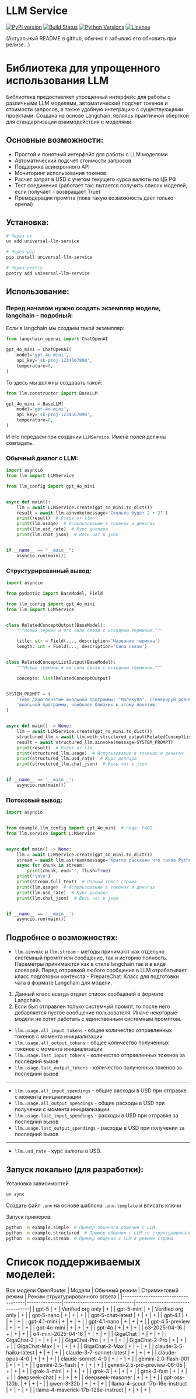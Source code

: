 # LLM Service

[![PyPI version](https://img.shields.io/pypi/v/universal-llm-service.svg)](https://pypi.org/project/universal-llm-service/)
[![Build Status](https://github.com/DenisShahbazyan/LLM_Service/actions/workflows/publish.yml/badge.svg)](https://github.com/DenisShahbazyan/LLM_Service/actions)
[![Python Versions](https://img.shields.io/pypi/pyversions/universal-llm-service.svg)](https://pypi.org/project/universal-llm-service/)
[![License](https://img.shields.io/pypi/l/universal-llm-service.svg)](https://github.com/DenisShahbazyan/LLM_Service/blob/master/LICENSE)

(Актуальный README в github, обычно я забываю его обновить при релизе...)

# Библиотека для упрощенного использования LLM

Библиотека предоставляет упрощенный интерфейс для работы с различными LLM моделями, автоматический подсчет токенов и стоимости запросов, а также удобную интеграцию с существующими проектами. Создана на основе Langchain, являясь практичной оберткой для стандартизации взаимодействия с моделями.

## Основные возможности:
- Простой и понятный интерфейс для работы с LLM моделями
- Автоматический подсчет стоимости запросов
- Поддержка асинхронного API
- Мониторинг использования токенов
- Расчет затрат в USD с учетом текущего курса валюты по ЦБ РФ
- Тест соединения (работает так: пытается получить список моделей, если получает - возвращает True)
- Премодерация промпта (пока такую возможность дает только openai)

## Установка:
```sh
# Через uv
uv add universal-llm-service

# Через pip
pip install universal-llm-service

# Через poetry
poetry add universal-llm-service
```

## Использование:

### Перед началом нужно создать экземпляр модели, langchain - подобный:
Если в langchain мы создаем такой экземпляр:
```py
from langchain_openai import ChatOpenAI

gpt_4o_mini = ChatOpenAI(
    model='gpt-4o-mini',
    api_key='sk-proj-1234567890',
    temperature=0,
)
```

То здесь мы должны создавать такой:
```py
from llm.constructor import BaseLLM

gpt_4o_mini = BaseLLM(
    model='gpt-4o-mini',
    api_key='sk-proj-1234567890',
    temperature=0,
)
```

И его передаем при создании `LLMService`. Имена полей должны совпадать.



### Обычный диалог с LLM:
```py
import asyncio
from llm import LLMService

from llm_config import gpt_4o_mini


async def main():
    llm = await LLMService.create(gpt_4o_mini.to_dict())
    result = await llm.ainvoke(message='Сколько будет 2 + 2?')
    print(result)  # Ответ от llm
    print(llm.usage)  # Использование в токенах и деньгах
    print(llm.usd_rate)  # Курс доллара
    print(llm.chat_json)  # Весь чат в json


if __name__ == "__main__":
    asyncio.run(main())
```

### Структурированный вывод:
```py
import asyncio

from pydantic import BaseModel, Field

from llm_config import gpt_4o_mini
from llm import LLMService


class RelatedConceptOutput(BaseModel):
    """Новый термин и его сила связи с исходным термином."""

    title: str = Field(..., description='Название термина')
    length: int = Field(..., description='Сила связи')


class RelatedConceptListOutput(BaseModel):
    """Новые термины и их сила связи с исходным термином."""

    concepts: list[RelatedConceptOutput]


SYSTEM_PROMPT = (
    'Тебе дано понятие школьной программы: "Молекула". Сгенерируй ровно "5" понятий '
    'школьной программы, наиболее близких к этому понятию.'
)


async def main() -> None:
    llm = await LLMService.create(gpt_4o_mini.to_dict())
    structured_llm = await llm.with_structured_output(RelatedConceptListOutput)
    result = await structured_llm.ainvoke(message=SYSTEM_PROMPT)
    print(result)  # Ответ от llm
    print(structured_llm.usage)  # Использование в токенах и деньгах
    print(structured_llm.usd_rate)  # Курс доллара
    print(structured_llm.chat_json)  # Весь чат в json


if __name__ == '__main__':
    asyncio.run(main())
```

### Потоковый вывод:
```py
import asyncio


from example.llm_config import gpt_4o_mini  # noqa: F401
from llm.service import LLMService


async def main() -> None:
    llm = await LLMService.create(gpt_4o_mini.to_dict())
    stream = await llm.astream(message='Кратко расскажи что такое Python')
    async for chunk in stream:
        print(chunk, end='', flush=True)
    print('\n\n')
    print(stream.full_text)  # Полный текст стрима
    print(llm.usage)  # Использование в токенах и деньгах
    print(llm.usd_rate)  # Курс доллара
    print(llm.chat_json)  # Весь чат в json


if __name__ == '__main__':
    asyncio.run(main())
```

## Подробнее о возможностях:
- `llm.ainvoke` и `llm.stream` - методы принимают как отдельно системный промпт или сообщение, так и историю полность. Параметры принимаются как в стиле langchain так и в виде словарей. Перед отправкой любого сообщения в LLM отрабатывает класс подготовки контекста - PrepareChat:
Класс для подготовки чата в формате Langchain для модели.

1. Данный класс всегда отдает список сообщений в формате Langchain.
2. Если был отправлен только системный промпт, то после него добавляется пустое
    сообщение пользователя. Иначе некоторые модели не хотят работать с единственным
    системным промптом.


- `llm.usage.all_input_tokens` - общее количество отправленных токенов с момента инициализации
- `llm.usage.all_output_tokens`  - общее количество полученных токенов с момента инициализации
- `llm.usage.last_input_tokens` - количество отправленных токенов за последний вызов
- `llm.usage.last_output_tokens` - количество полученных токенов за последний вызов

---

- `llm.usage.all_input_spendings` - общие расходы в USD при отправке с момента инициализации
- `llm.usage.all_output_spendings` - общие расходы в USD при получении с момента инициализации
- `llm.usage.last_input_spendings` - расходы в USD при отправке за последний вызов
- `llm.usage.last_output_spendings` - расходы в USD при получении за последний вызов

---

- `llm.usd_rate` - курс валюты в USD.

## Запуск локально (для разработки):
Установка зависимостей
```sh
uv sync
```

Создать файл `.env` на основе шаблона `.env.template` и вписать ключи

Запуск примеров:
```sh
python -m example.simple  # Пример обычного общения с LLM
python -m example.structured  # Пример общения с LLM со структурированным выводом
python -m example.stream  # Пример общения с LLM в режиме стрима
```

# Список поддерживаемых моделей:
Все модели OpenRouter
| Модели                             | Обычный режим | Стриминговый режим           | Режим структурированного ответа |
|------------------------------------|---------------|------------------------------|---------------------------------|
| gpt-5                              | +             | Verified org only            | +                               |
| gpt-5-mini                         | +             | Verified org only            | +                               |
| gpt-5-nano                         | +             | +                            | +                               |
| gpt-5-chat-latest                  | +             | +                            | +                               |
| gpt-4.1                            | +             | +                            | +                               |
| gpt-4.1-mini                       | +             | +                            | +                               |
| gpt-4.1-nano                       | +             | +                            | +                               |
| gpt-4.5-preview                    | +             | +                            | +                               |
| gpt-4o-mini                        | +             | +                            | +                               |
| gpt-4o                             | +             | +                            | +                               |
| o3-2025-04-16                      | +             | +                            | +                               |
| o4-mini-2025-04-16                 | +             | +                            | +                               |
| GigaChat                           | +             | +                            | +                               |
| GigaChat-2                         | +             | +                            | +                               |
| GigaChat-Pro                       | +             | +                            | +                               |
| GigaChat-2-Pro                     | +             | +                            | +                               |
| GigaChat-Max                       | +             | +                            | +                               |
| GigaChat-2-Max                     | +             | +                            | +                               |
| claude-3-5-haiku-latest            | +             | +                            | +                               |
| claude-3-7-sonnet-latest           | +             | +                            | +                               |
| claude-opus-4-0                    | +             | +                            | +                               |
| claude-sonnet-4-0                  | +             | +                            | +                               |
| gemini-2.0-flash-001               | +             | +                            | +                               |
| gemini-2.5-flash                   | +             | +                            | +                               |
| gemini-2.5-pro-preview-06-05       | +             | +                            | +                               |
| grok-3-mini                        | +             | +                            | +                               |
| grok-3                             | +             | +                            | +                               |
| grok-3-fast                        | +             | +                            | +                               |
| deepseek-chat                      | +             | +                            | +                               |
| deepseek-reasoner                  | +             | +                            | +                               |
| gpt-oss-120b.                      | +             | +                            | -                               |
| qwen-3-32b                         | +             | +                            | +                               |
| llama-4-scout-17b-16e-instruct     | +             | +                            | +                               |
| llama-4-maverick-17b-128e-instruct | +             | +                            | +                               |
